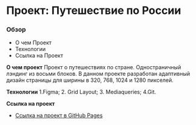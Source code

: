 # Проект: Путешествие по России

### Обзор
* О чем Проект
* Технологии
* Ссылка на Проект

**О чем проект**
Проект о путешествиях по стране. 
Одностраничный лэндинг из восьми блоков.
В данном проекте разработан адаптивный дизайн страницы для ширины в 320, 768, 1024 и 1280 пикселей.

**Технологии**
1.Figma;
2. Grid Layout;
3. Mediaqueries;
4.Git.

**Ссылка на проект**

* [Ссылка на проект в GitHub Pages](https://kirimarchy.github.io/russian-travel/)